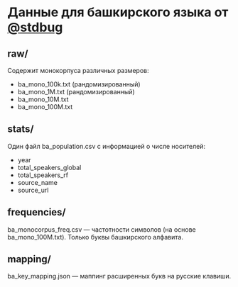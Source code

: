 # Данные для башкирского языка от [@stdbug](https://github.com/stdbug)

## raw/
Содержит монокорпуса различных размеров:
- ba_mono_100k.txt (рандомизированный)
- ba_mono_1M.txt (рандомизированный)
- ba_mono_10M.txt
- ba_mono_100M.txt

## stats/
Один файл ba_population.csv с информацией о числе носителей:
- year
- total_speakers_global
- total_speakers_rf
- source_name
- source_url

## frequencies/
ba_monocorpus_freq.csv — частотности символов (на основе ba_mono_100M.txt). Только буквы башкирского алфавита.

## mapping/
ba_key_mapping.json — маппинг расширенных букв на русские клавиши.
